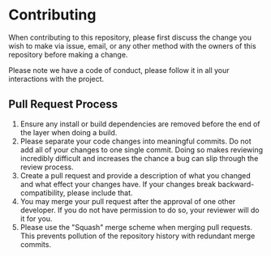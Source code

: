 # Contributing

When contributing to this repository, please first discuss the change you wish to make via issue,
email, or any other method with the owners of this repository before making a change. 

Please note we have a code of conduct, please follow it in all your interactions with the project.

## Pull Request Process

1. Ensure any install or build dependencies are removed before the end of the layer when doing a 
   build.
2. Please separate your code changes into meaningful commits. Do not add all of your changes to
   one single commit. Doing so makes reviewing incredibly difficult and increases the chance a bug
   can slip through the review process.
3. Create a pull request and provide a description of what you changed and what effect your changes
   have. If your changes break backward-compatibility, please include that.
4. You may merge your pull request after the approval of one other developer. If you do not have
   permission to do so, your reviewer will do it for you.
5. Please use the "Squash" merge scheme when merging pull requests. This prevents pollution of the
   repository history with redundant merge commits.
